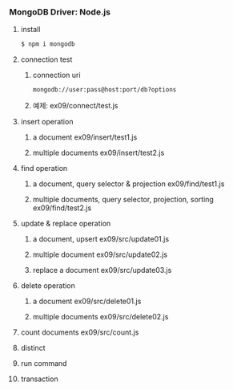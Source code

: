 ### MongoDB Driver: Node.js

1.  install
    
    ```sh
    $ npm i mongodb
    ```

2.  connection test

    1)  connection uri

        ```
        mongodb://user:pass@host:port/db?options
        
        ```

    2)  예제: ex09/connect/test.js


3.  insert operation
    1)  a document
        ex09/insert/test1.js

    2)  multiple documents
        ex09/insert/test2.js
   
4.  find operation
    1)  a document, query selector & projection
        ex09/find/test1.js

    2)  multiple documents, query selector, projection, sorting
        ex09/find/test2.js
     
5.  update & replace operation
    1)  a document, upsert
        ex09/src/update01.js

    2)  multiple document
        ex09/src/update02.js

    3)  replace a document
        ex09/src/update03.js
   
6.  delete operation
    1)  a document
        ex09/src/delete01.js

    2)  multiple documents
        ex09/src/delete02.js

7.  count documents
    ex09/src/count.js

8.  distinct

9.  run command

10. transaction
